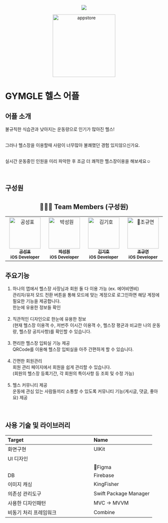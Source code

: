 <p align="center">
  <img src="https://github.com/team-Sparta-Final-Project/GYMGLE/assets/101612441/48ed02c0-92c9-4533-a66c-30f9989405c8">
</p>

<p align="center">
  <a href="https://apps.apple.com/kr/app/gymgle/id6471544103">
    <img width="200" alt="appstore" src="https://github.com/nbcamp-archive/kkuk-ios/assets/26790710/72caf6ff-b829-4608-98d9-16d42d0a3eb0">
  </a>
</p>

# GYMGLE 헬스 어플
## 어플 소개

불규칙한 식습관과 낮아지는 운동량으로 인기가 많아진 헬스!<br/><br/>

그러나 헬스장을 이용할때 사람이 너무많아 불쾌했던 경험 있지않으신가요.<br/><br/>

실시간 운동중인 인원을 미리 파악한 후 조금 더 쾌적한 헬스장이용을 해보세요☺️<br/>

<br/>


## 구성원
<div align="center">
  
## 🧑‍🤝‍🧑 Team Members (구성원)
<table>
  <tbody>
    <tr>
     <td align="center" valign="top" width="14.28%">
       <a href="https://github.com/ThePerfectMartini?tab=repositories">
       <img src="https://avatars.githubusercontent.com/u/98042509?v=4" width="100px;" alt="공성표"/>
       <br />
         <sub>
           <b>공성표</b>
         </sub>
       </a>
       <br />
       <sub>
           <b>iOS Developer</b>
       </sub>
       <br />
     </td>
     <td align="center" valign="top" width="14.28%">
       <a href="https://github.com/tjddnjs549">
       <img src="https://avatars.githubusercontent.com/u/82648421?v=4" width="100px;" alt="박성원"/>
       <br />
         <sub>
           <b>박성원</b>
         </sub>
       </a>
       <br />
       <sub>
           <b>iOS Developer</b>
       </sub>
       <br />
    </td>
      <td align="center" valign="top" width="14.28%">
       <a href="https://github.com/Oong2">
       <img src="https://avatars.githubusercontent.com/u/101612441?v=4" width="100px;" alt="김기호"/>
       <br />
         <sub>
           <b>김기호</b>
         </sub>
       </a>
       <br />
       <sub>
           <b>iOS Developer</b>
       </sub>
       <br />
    </td>
      <td align="center" valign="top" width="14.28%">
       <a href="https://github.com/Alpaca38/">
       <img src="https://avatars.githubusercontent.com/u/137505484?v=4" width="100px;" alt="조규연"/>
       <br />
         <sub>
           <b>조규연</b>
         </sub>
       </a>
       <br />
       <sub>
           <b>iOS Developer</b>
       </sub>
       <br />
    </td>
      </tbody>
  </table>
</div>

</div>

## 주요기능

1. 하나의 앱에서 헬스장 사장님과 회원 둘 다 이용 가능 (ex. 에어비엔비)<br/>
관리자/유저 모드 전환 버튼을 통해 모드에 맞는 계정으로 로그인하면 해당 계정에 필요한 기능을 제공합니다.<br/>
한눈에 유용한 정보들 확인<br/><br/>
2. 직관적인 디자인으로 한눈에 유용한 정보<br/>
(현재 헬스장 이용객 수, 저번주 이시간 이용객 수, 헬스장 평균과 비교한 나의 운동량, 헬스장 공지사항)를 확인할 수 있습니다.<br/><br/>
3. 편리한 헬스장 입퇴실 기능 제공<br/>
QRCode를 이용해 헬스장 입퇴실을 아주 간편하게 할 수 있습니다.<br/><br/>
4. 간편한 회원관리<br/>
회원 관리 페이지에서 회원을 쉽게 관리할 수 있습니다. <br/>
(회원의 헬스장 등록기간, 각 회원의 특이사항 등 조회 및 수정 가능)<br/><br/>
5. 헬스 커뮤니티 제공<br/>
운동에 관심 있는 사람들끼리 소통할 수 있도록 커뮤니티 기능(게시글, 댓글, 좋아요) 제공<br/><br/><br/>

## 사용 기술 및 라이브러리

| Target | Name |
|:-------|:-------|
| 화면구현 &nbsp;&nbsp;&nbsp;&nbsp;&nbsp;&nbsp;&nbsp;&nbsp;&nbsp;&nbsp;&nbsp;&nbsp;&nbsp;&nbsp;&nbsp;&nbsp;&nbsp;&nbsp;&nbsp;&nbsp;&nbsp;&nbsp;&nbsp;&nbsp; | UIKit |
| UI 디자인
&nbsp;&nbsp;&nbsp;&nbsp;&nbsp;&nbsp;&nbsp;&nbsp;&nbsp;&nbsp;&nbsp;&nbsp;&nbsp;&nbsp;&nbsp;&nbsp;&nbsp;&nbsp;&nbsp;&nbsp;&nbsp;&nbsp;&nbsp;&nbsp; |Figma |
| DB &nbsp;&nbsp;&nbsp;&nbsp;&nbsp;&nbsp;&nbsp;&nbsp;&nbsp;&nbsp;&nbsp;&nbsp;&nbsp;&nbsp;&nbsp;&nbsp;&nbsp;&nbsp;&nbsp;&nbsp;&nbsp;&nbsp;&nbsp;&nbsp; | Firebase |
| 이미지 캐싱 &nbsp;&nbsp;&nbsp;&nbsp;&nbsp;&nbsp;&nbsp;&nbsp;&nbsp;&nbsp;&nbsp;&nbsp;&nbsp;&nbsp;&nbsp;&nbsp;&nbsp;&nbsp;&nbsp;&nbsp;&nbsp;&nbsp;&nbsp;&nbsp; | KingFisher |
| 의존성 관리도구 &nbsp;&nbsp;&nbsp;&nbsp;&nbsp;&nbsp;&nbsp;&nbsp;&nbsp;&nbsp;&nbsp;&nbsp;&nbsp;&nbsp;&nbsp;&nbsp;&nbsp;&nbsp;&nbsp;&nbsp;&nbsp;&nbsp;&nbsp;&nbsp; | Swift Package Manager |
| 사용한 디자인패턴 &nbsp;&nbsp;&nbsp;&nbsp;&nbsp;&nbsp;&nbsp;&nbsp;&nbsp;&nbsp;&nbsp;&nbsp;&nbsp;&nbsp;&nbsp;&nbsp;&nbsp;&nbsp;&nbsp;&nbsp;&nbsp;&nbsp;&nbsp;&nbsp; | MVC → MVVM |
| 비동기 처리 프레임워크&nbsp;&nbsp;&nbsp;&nbsp;&nbsp;&nbsp;&nbsp;&nbsp;&nbsp;&nbsp;&nbsp;&nbsp;&nbsp;&nbsp;&nbsp;&nbsp;&nbsp;&nbsp;&nbsp;&nbsp;&nbsp;&nbsp;&nbsp;&nbsp; | Combine |


